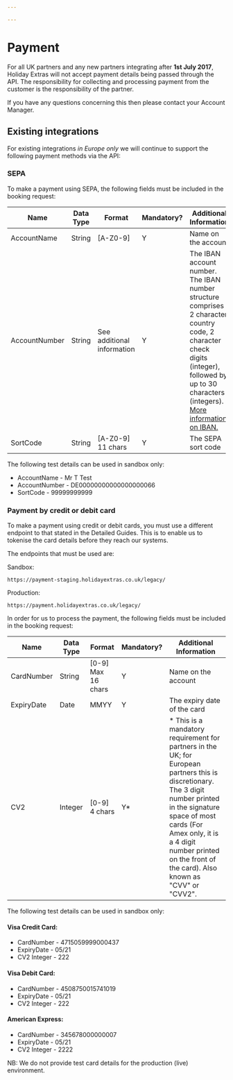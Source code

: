 ```yaml
---

---
```


# Payment

For all UK partners and any new partners integrating after **1st July 2017**, Holiday Extras will not accept payment details being passed through the API. The responsibility for collecting and processing payment from the customer is the responsibility of the partner.

If you have any questions concerning this then please contact your Account Manager.

## Existing integrations

For existing integrations *in Europe only* we will continue to support the following payment methods via the API:

### SEPA

To make a payment using SEPA, the following fields must be included in the booking request:

| Name | Data Type	| Format	| Mandatory?	| Additional Information |
|------|------------|---------|-------------|------------------------|
| AccountName | String | [A-Z0-9] | Y | Name on the account |
| AccountNumber | String | See additional information | Y | The IBAN account number. The IBAN number structure comprises 2 character country code, 2 character check digits (integer), followed by up to 30 characters (integers). [More information on IBAN.](http://www.sepaforcorporates.com/single-euro-payments-area/iban-number-format-sepa-country/) |
| SortCode | String | [A-Z0-9] 11 chars  | Y | The SEPA sort code |

The following test details can be used in sandbox only:

- AccountName - Mr T Test
- AccountNumber - DE00000000000000000066
- SortCode - 99999999999

### Payment by credit or debit card

To make a payment using credit or debit cards, you must use a different endpoint to that stated in the Detailed Guides. This is to enable us to tokenise the card details before they reach our systems.

The endpoints that must be used are:

Sandbox:

`https://payment-staging.holidayextras.co.uk/legacy/`

Production:

`https://payment.holidayextras.co.uk/legacy/`

In order for us to process the payment, the following fields must be included in the booking request:

| Name | Data Type	| Format	| Mandatory?	| Additional Information |
|------|------------|---------|-------------|------------------------|
| CardNumber | String | [0-9] Max 16 chars | Y | Name on the account |
| ExpiryDate | Date | MMYY | Y | The expiry date of the card |
| CV2 | Integer | [0-9] 4 chars | Y* | * This is a mandatory requirement for partners in the UK; for European partners this is discretionary. <br>The 3 digit number printed in the signature space of most cards (For Amex only, it is a 4 digit number printed on the front of the card). Also known as "CVV" or "CVV2".  |

The following test details can be used in sandbox only:

#### Visa Credit Card:
- CardNumber	- 4715059999000437
- ExpiryDate	- 05/21
- CV2	Integer - 222

#### Visa Debit Card:
- CardNumber	- 4508750015741019
- ExpiryDate	- 05/21
- CV2	Integer - 222

#### American Express:
- CardNumber	- 345678000000007
- ExpiryDate	- 05/21
- CV2	Integer - 2222

NB: We do not provide test card details for the production (live) environment.
